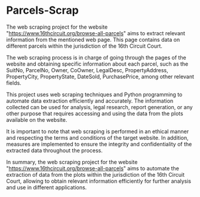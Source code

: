 # Parcels-Scrap
The web scraping project for the website "https://www.16thcircuit.org/browse-all-parcels" aims to extract relevant information from the mentioned web page. This page contains data on different parcels within the jurisdiction of the 16th Circuit Court.

The web scraping process is in charge of going through the pages of the website and obtaining specific information about each parcel, such as the SuitNo, ParcelNo, Owner, CoOwner, LegalDesc, PropertyAddress, PropertyCity, PropertyState, DateSold, PurchasePrice, among other relevant fields.

This project uses web scraping techniques and Python programming to automate data extraction efficiently and accurately. The information collected can be used for analysis, legal research, report generation, or any other purpose that requires accessing and using the data from the plots available on the website.

It is important to note that web scraping is performed in an ethical manner and respecting the terms and conditions of the target website. In addition, measures are implemented to ensure the integrity and confidentiality of the extracted data throughout the process.

In summary, the web scraping project for the website "https://www.16thcircuit.org/browse-all-parcels" aims to automate the extraction of data from the plots within the jurisdiction of the 16th Circuit Court, allowing to obtain relevant information efficiently for further analysis and use in different applications.
